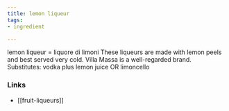 ```yaml
---
title: lemon liqueur
tags:
- ingredient

---
```

lemon liqueur = liquore di limoni These liqueurs are made with lemon peels and best served very cold. Villa Massa is a well-regarded brand. Substitutes: vodka plus lemon juice OR limoncello

### Links

* [[fruit-liqueurs]]
